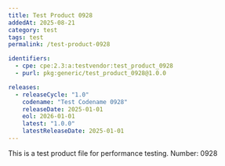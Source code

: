 ```yaml
---
title: Test Product 0928
addedAt: 2025-08-21
category: test
tags: test
permalink: /test-product-0928

identifiers:
  - cpe: cpe:2.3:a:testvendor:test_product_0928
  - purl: pkg:generic/test_product_0928@1.0.0

releases:
  - releaseCycle: "1.0"
    codename: "Test Codename 0928"
    releaseDate: 2025-01-01
    eol: 2026-01-01
    latest: "1.0.0"
    latestReleaseDate: 2025-01-01
---
```


This is a test product file for performance testing. Number: 0928
